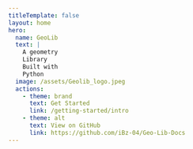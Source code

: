 ```yaml
---
titleTemplate: false
layout: home
hero:
  name: GeoLib
  text: |
    A geometry
    Library
    Built with
    Python
  image: /assets/Geolib_logo.jpeg
  actions:
    - theme: brand
      text: Get Started
      link: /getting-started/intro
    - theme: alt
      text: View on GitHub
      link: https://github.com/iBz-04/Geo-Lib-Docs
---
```

